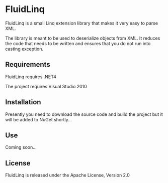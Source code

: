 # FluidLinq

FluidLinq is a small Linq extension library that makes it very easy to parse XML. 

The library is meant to be used to deserialize objects from XML. It reduces the code that needs to be written and ensures that you do not run into casting exception.


## Requirements

FluidLinq requires .NET4

The project requires Visual Studio 2010


## Installation

Presently you need to download the source code and build the project but it will be added to NuGet shortly...


## Use

Coming soon...


## License 

FluidLinq is released under the Apache License, Version 2.0
